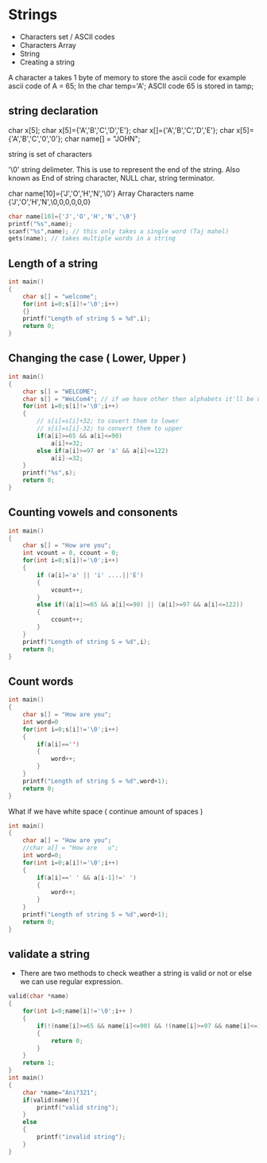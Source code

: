 # Strings

- Characters set / ASCII codes
- Characters Array
- String
- Creating a string

A character a takes 1 byte of memory to store the ascii code for example ascii code of A = 65; In the char temp='A'; ASCII code 65 is stored in tamp;

## string declaration

char x[5];
char x[5]={'A','B','C','D','E'};
char x[]={'A','B','C','D','E'};
char x[5]={'A','B','C','0','0'};
char name[] = "JOHN";

string is set of characters

'\0' string delimeter. This is use to represent the end of the string.
Also known as End of string character, NULL char, string terminator.

char name[10]={'J','O','H','N','\0'}
Array Characters name {'J','O','H','N',\0,0,0,0,0,0}

```c
char name[10]={'J','O','H','N','\0'}
printf("%s",name);
scanf("%s",name); // this only takes a single word (Taj mahel)
gets(name); // takes multiple words in a string
```

## Length of a string

```c
int main()
{
    char s[] = "welcome";
    for(int i=0;s[i]!='\0';i++)
    {}
    printf("Length of string S = %d",i);
    return 0;
}

```

## Changing the case ( Lower, Upper )

```c
int main()
{
    char s[] = "WELCOME";
    char s[] = "WeLCom4"; // if we have other then alphabets it'll be untouched
    for(int i=0;s[i]!='\0';i++)
    {
        // s[i]=s[i]+32; to covert them to lower
        // s[i]=s[i]-32; to convert them to upper
        if(a[i]>=65 && a[i]<=90)
            a[i]+=32;
        else if(a[i]>=97 or 'a' && a[i]<=122)
            a[i]-=32;
    }
    printf("%s",s);
    return 0;
}

```

## Counting vowels and consonents

```c
int main()
{
    char s[] = "How are you";
    int vcount = 0, ccount = 0;
    for(int i=0;s[i]!='\0';i++)
    {
        if (a[i]='a' || 'i' ....||'E') 
        {
            vcount++;
        }
        else if((a[i]>=65 && a[i]<=90) || (a[i]>=97 && a[i]<=122))
        {
            ccount++;
        }
    }
    printf("Length of string S = %d",i);
    return 0;
}

```

## Count words

```c
int main()
{
    char s[] = "How are you";
    int word=0
    for(int i=0;s[i]!='\0';i++)
    {
        if(a[i]=='')
        {
            word++;
        }
    }
    printf("Length of string S = %d",word+1);
    return 0;
}
```

What if we have white space ( continue amount of spaces )

```c
int main()
{
    char a[] = "How are you";
    //char a[] = "How are   u";
    int word=0;
    for(int i=0;a[i]!='\0';i++)
    {
        if(a[i]==' ' && a[i-1]!=' ')
        {
            word++;
        }
    }
    printf("Length of string S = %d",word+1);
    return 0;
}
```

## validate a string

- There are two methods to check weather a string is valid or not or else we can use regular expression.

```c
valid(char *name)
{
    for(int i=0;name[i]!='\0';i++ )
    {
        if(!(name[i]>=65 && name[i]<=90) && !(name[i]>=97 && name[i]<=122) && !(name[i]>=48 && name[i]<=57))
        {
            return 0;
        }
    }
    return 1;
}
int main()
{
    char *name="Ani?321";
    if(valid(name)){
        printf("valid string");
    }
    else
    {
        printf("invalid string");
    }
}
```
